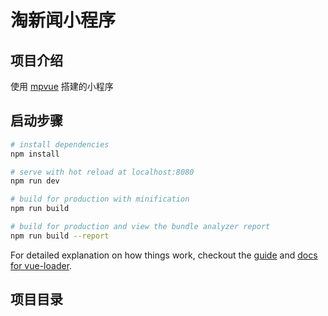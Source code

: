 # 淘新闻小程序

## 项目介绍

使用 [mpvue](http://mpvue.com/) 搭建的小程序

## 启动步骤

```bash
# install dependencies
npm install

# serve with hot reload at localhost:8080
npm run dev

# build for production with minification
npm run build

# build for production and view the bundle analyzer report
npm run build --report
```

For detailed explanation on how things work, checkout the [guide](http://vuejs-templates.github.io/webpack/) and [docs for vue-loader](http://vuejs.github.io/vue-loader).

## 项目目录
